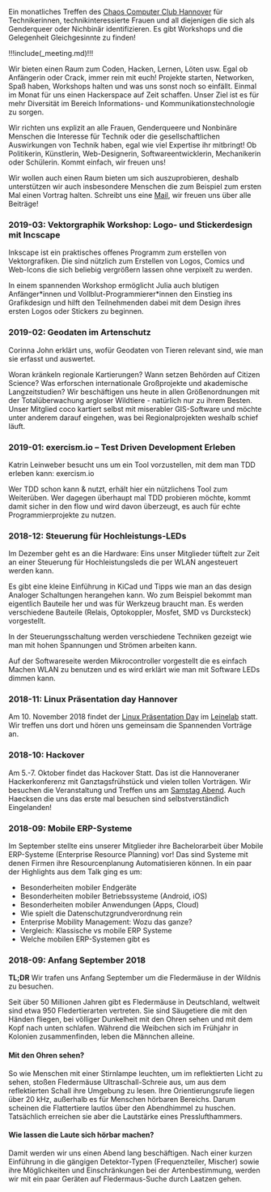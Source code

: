 Ein monatliches Treffen des [Chaos Computer Club Hannover](https://hannover.ccc.de/) für Technikerinnen, technikinteressierte Frauen und
all diejenigen die sich als Genderqueer oder Nichbinär identifizieren. Es gibt Workshops und die Gelegenheit Gleichgesinnte zu finden!

!!!include(_meeting.md)!!!

Wir bieten einen Raum zum Coden, Hacken, Lernen, Löten usw. Egal ob Anfängerin oder Crack, immer rein mit euch!
Projekte starten, Networken, Spaß haben, Workshops halten und was uns sonst noch so einfällt. Einmal im Monat für uns einen Hackerspace auf Zeit schaffen.
Unser Ziel ist es für mehr Diversität im Bereich Informations- und Kommunikationstechnologie zu sorgen.

Wir richten uns explizit an alle Frauen, Genderqueere und Nonbinäre Menschen die Interesse für Technik oder die gesellschaftlichen Auswirkungen von Technik haben,
egal wie viel Expertise ihr mitbringt! Ob Politikerin, Künstlerin, Web-Designerin, Softwareentwicklerin, Mechanikerin oder Schülerin. Kommt einfach, wir freuen uns!

Wir wollen auch einen Raum bieten um sich auszuprobieren, deshalb unterstützen wir auch insbesondere Menschen die zum Beispiel zum ersten Mal einen Vortrag halten.
Schreibt uns eine [Mail](mailto:kontakt@megahertz-hannover.org), wir freuen uns über alle Beiträge!

<a name="blog"></a>
### 2019-03:  Vektorgraphik Workshop: Logo- und Stickerdesign mit Incscape

Inkscape ist ein praktisches offenes Programm zum erstellen von Vektorgrafiken. Die sind nützlich zum Erstellen von Logos, Comics und Web-Icons die sich beliebig vergrößern lassen ohne verpixelt zu werden.

In einem spannenden Workshop ermöglicht Julia auch blutigen Anfänger\*innen und Vollblut-Programmierer\*innen den Einstieg ins Grafikdesign und hilft den Teilnehmenden dabei mit dem Design ihres ersten Logos oder Stickers zu beginnen.

### 2019-02: Geodaten im Artenschutz

Corinna John erklärt uns, wofür Geodaten von Tieren relevant sind, wie man sie erfasst und auswertet.

Woran kränkeln regionale Kartierungen? Wann setzen Behörden auf Citizen Science? Was erforschen internationale Großprojekte und akademische Langzeitstudien? Wir beschäftigen uns heute in allen Größenordnungen mit der Totalüberwachung argloser Wildtiere - natürlich nur zu ihrem Besten. Unser Mitglied coco kartiert selbst mit miserabler GIS-Software und möchte unter anderem darauf eingehen, was bei Regionalprojekten weshalb schief läuft.

### 2019-01: exercism.io – Test Driven Development Erleben

Katrin Leinweber besucht uns um ein Tool vorzustellen, mit dem man TDD erleben kann: exercism.io

Wer TDD schon kann & nutzt, erhält hier ein nützlichens Tool zum Weiterüben.
Wer dagegen überhaupt mal TDD
probieren möchte, kommt damit sicher in den flow und wird
davon überzeugt, es auch für echte Programmierprojekte zu nutzen.

### 2018-12: Steuerung für Hochleistungs-LEDs

Im Dezember geht es an die Hardware: Eins unser Mitglieder
tüftelt zur Zeit an einer Steuerung für Hochleistungsleds die per WLAN
angesteuert werden kann.

Es gibt eine kleine Einführung in KiCad und Tipps wie man an das
design Analoger Schaltungen herangehen kann. Wo zum Beispiel bekommt man eigentlich
Bauteile her und was für Werkzeug braucht man.
Es werden verschiedene Bauteile (Relais, Optokoppler, Mosfet, SMD vs Durcksteck) vorgestellt.

In der Steuerungsschaltung werden verschiedene Techniken gezeigt wie man mit
hohen Spannungen und Strömen arbeiten kann.

Auf der Softwareseite werden Mikrocontroller vorgestellt die es einfach Machen WLAN zu benutzen
und es wird erklärt wie man mit Software LEDs dimmen kann.

### 2018-11: Linux Präsentation day Hannover

Am 10. November 2018 findet der [Linux Präsentation Day](https://www.leinelab.org/doku.php/veranstaltungen:linux_presentation_day_am_10.11.2018)
im [Leinelab](https://www.leinelab.org) statt. Wir treffen uns dort und hören uns gemeinsam die Spannenden Vorträge an.


### 2018-10: Hackover

Am 5.-7. Oktober findet das Hackover Statt. Das ist die Hannoveraner Hackerkonferenz mit Ganztagsfrühstück und vielen tollen Vorträgen.
Wir besuchen die Veranstaltung und Treffen uns am [Samstag Abend](https://hackover.de/fahrplan/speakers/8091.html). Auch Haecksen die uns das erste mal besuchen sind selbstverständlich Eingelanden!

### 2018-09: Mobile ERP-Systeme

Im September stellte eins unserer Mitglieder ihre Bachelorarbeit
über Mobile ERP-Systeme (Enterprise Resource Planning) vor!
Das sind Systeme mit denen Firmen ihre Resourcenplanung Automatisieren können.
In ein paar der Highlights aus dem Talk ging es um:

 * Besonderheiten mobiler Endgeräte
 * Besonderheiten mobiler Betriebssysteme (Android, iOS)
 * Besonderheiten mobiler Anwendungen (Apps, Cloud)
 * Wie spielt die Datenschutzgrundverordnung rein
 * Enterprise Mobility Management: Wozu das ganze?
 * Vergleich: Klassische vs mobile ERP Systeme
 * Welche mobilen ERP-Systemen gibt es

### 2018-09: Anfang September 2018

**TL;DR** Wir trafen uns Anfang September um die Fledermäuse in der Wildnis zu besuchen.

Seit über 50 Millionen Jahren gibt es Fledermäuse in Deutschland, weltweit sind
etwa 950 Fledertierarten vertreten. Sie sind Säugetiere die mit den Händen
fliegen, bei völliger Dunkelheit mit den Ohren sehen und mit dem Kopf nach
unten schlafen. Während die Weibchen sich im Frühjahr in Kolonien
zusammenfinden, leben die Männchen alleine.

#### Mit den Ohren sehen?

So wie Menschen mit einer Stirnlampe leuchten, um im reflektierten Licht zu
sehen, stoßen Fledermäuse Ultraschall-Schreie aus, um aus dem reflektierten
Schall ihre Umgebung zu lesen.  Ihre Orientierungsrufe liegen über 20 kHz,
außerhalb es für Menschen hörbaren Bereichs. Darum scheinen die Flattertiere
lautlos über den Abendhimmel zu huschen. Tatsächlich erreichen sie aber die
Lautstärke eines Presslufthammers.

#### Wie lassen die Laute sich hörbar machen?

Damit werden wir uns einen Abend lang beschäftigen. Nach einer kurzen
Einführung in die gängigen Detektor-Typen (Frequenzteiler, Mischer) sowie ihre
Möglichkeiten und Einschränkungen bei der Artenbestimmung, werden wir mit ein
paar Geräten auf Fledermaus-Suche durch Laatzen gehen.
